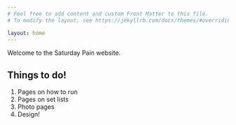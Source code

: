 ```yaml
---
# Feel free to add content and custom Front Matter to this file.
# To modify the layout, see https://jekyllrb.com/docs/themes/#overriding-theme-defaults

layout: home
---
```


Welcome to the Saturday Pain website. 

## Things to do!

1. Pages on how to run
1. Pages on set lists
1. Photo pages
1. Design!
